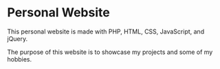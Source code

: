 # Personal Website

This personal website is made with PHP, HTML, CSS, JavaScript, and jQuery.

The purpose of this website is to showcase my projects and some of my hobbies.